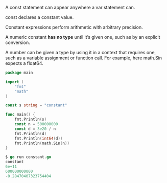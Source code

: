 A const statement can appear anywhere a var statement can.

const declares a constant value.

Constant expressions perform arithmetic with arbitrary precision.

A numeric constant **has no type** until it’s given one, such as by an explicit conversion.

A number can be given a type by using it in a context that requires one, such as a variable assignment or function call. For example, here math.Sin expects a float64.

```go
package main

import (
    "fmt"
    "math"
)

const s string = "constant"

func main() {
    fmt.Println(s)
    const n = 500000000
    const d = 3e20 / n
    fmt.Println(d)
    fmt.Println(int64(d))
    fmt.Println(math.Sin(n))
}

$ go run constant.go
constant
6e+11
600000000000
-0.28470407323754404

```
